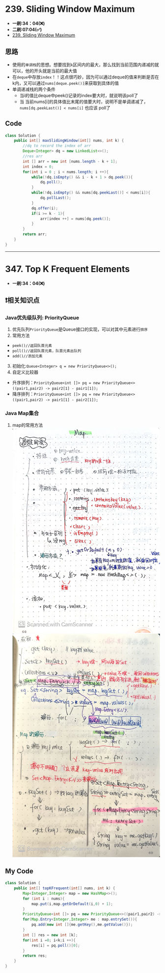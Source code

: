 # 239. Sliding Window Maximum
* **一刷:34：04(❌)**
* **二刷:07:04(✅)**
* [239. Sliding Window Maximum](https://leetcode.com/problems/sliding-window-maximum/)

## 思路
* 使用的`单调栈`的思想。想要找到`k`区间内的最大，那么找到当前范围内递减的就可以，他的开头就是当前的最大值
* 在`deque`中存放`index`！！这点很巧妙，因为可以通过deque的值来判断是否在k内，又可以通过`nums[deque.peek()]`来获取到具体的值
* 单调递减栈的两个条件
  * 当i的值比deque中peek()记录的index要大时，就说明该poll了
  * 当 当前nums[i]的具体值比末尾的值要大时，说明不是单调递减了，`nums[dq.peekLast()] < nums[i]` 也应该 poll了

## Code
```java
class Solution {
    public int[] maxSlidingWindow(int[] nums, int k) {
        //dq to record the index of arr
        Deque<Integer> dq = new LinkedList<>();
        //res arr
        int [] arr = new int [nums.length - k + 1];
        int index = 0;
        for(int i = 0 ; i < nums.length; i ++){
            while(!dq.isEmpty() && i - k + 1 > dq.peek()){
                dq.poll();
            }
            while(!dq.isEmpty() && nums[dq.peekLast()] < nums[i]){
                dq.pollLast();
            }
            dq.offer(i);
            if(i >= k - 1){
                arr[index ++] = nums[dq.peek()];
            }
        }
        return arr;
    }
}
```
***
# 347. Top K Frequent Elements
* **一刷:34：04(❌)**

## ❗️相关知识点
### Java优先级队列: PriorityQueue
1. 优先队列`PriorityQueue`是Queue接口的实现，可以对其中元素进行`排序`
2. 常用方法
* `peek()//返回队首元素`
* `poll()//返回队首元素，队首元素出队列`
* `add()//添加元素`
3. 初始化:`Queue<Integer> q = new PriorityQueue<>();`
4. 自定义比较器
* 升序排列：`PriorityQueue<int []> pq = new PriorityQueue<>((pair1,pair2) -> pair2[1] - pair1[1]);`
* 降序排列：`PriorityQueue<int []> pq = new PriorityQueue<>((pair1,pair2) -> pair1[1] - pair2[1]);`

### Java Map集合
1. map的常用方法
![image](./img/347_1.JPG)
![image](./img/347_2.JPG)

## My Code
```java
class Solution {
    public int[] topKFrequent(int[] nums, int k) {
        Map<Integer,Integer> map = new HashMap<>();
        for (int i : nums){
            map.put(i,map.getOrDefault(i,0) + 1);
        }
        PriorityQueue<int []> pq = new PriorityQueue<>((pair1,pair2) -> pair2[1] - pair1[1]);
        for(Map.Entry<Integer,Integer> me : map.entrySet()){
            pq.add(new int []{me.getKey(),me.getValue()});
        }
        int [] res = new int [k];
        for(int i =0; i<k;i ++){
            res[i] = pq.poll()[0];
        }
        return res;
    }
}
```